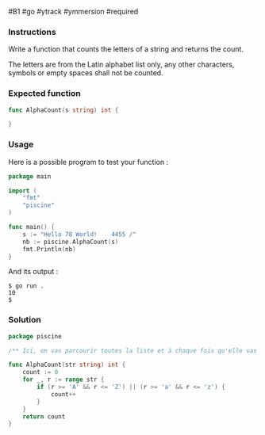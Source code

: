 #B1 #go #ytrack #ymmersion  #required 

### Instructions

Write a function that counts the letters of a string and returns the count.

The letters are from the Latin alphabet list only, any other characters, symbols or empty spaces shall not be counted.

### Expected function

```go
func AlphaCount(s string) int {

}
```

### Usage

Here is a possible program to test your function :

```go
package main

import (
	"fmt"
	"piscine"
)

func main() {
	s := "Hello 78 World!    4455 /"
	nb := piscine.AlphaCount(s)
	fmt.Println(nb)
}
```

And its output :

```console
$ go run .
10
$
```
### Solution 

```go
package piscine

/** Ici, on vas parcourir toutes la liste et à chaque fois qu'elle vas trouver un lettre, count initialisé à 0 vas faire + 1 et à la fin de la liste on retourne nle count. */

func AlphaCount(str string) int {
	count := 0
	for _, r := range str {
		if (r >= 'A' && r <= 'Z') || (r >= 'a' && r <= 'z') {
			count++
		}
	}
	return count
}
```
